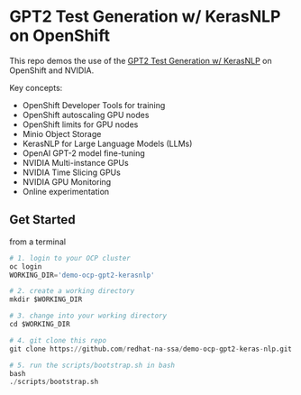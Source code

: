 # GPT2 Test Generation w/ KerasNLP on OpenShift

This repo demos the use of the [GPT2 Test Generation w/ KerasNLP](https://keras.io/examples/generative/gpt2_text_generation_with_kerasnlp/)
on OpenShift and NVIDIA.

Key concepts:
- OpenShift Developer Tools for training
- OpenShift autoscaling GPU nodes
- OpenShift limits for GPU nodes
- Minio Object Storage
- KerasNLP for Large Language Models (LLMs)
- OpenAI GPT-2 model fine-tuning
- NVIDIA Multi-instance GPUs
- NVIDIA Time Slicing GPUs
- NVIDIA GPU Monitoring
- Online experimentation

## Get Started

from a terminal


```python
# 1. login to your OCP cluster
oc login
WORKING_DIR='demo-ocp-gpt2-kerasnlp'

# 2. create a working directory 
mkdir $WORKING_DIR

# 3. change into your working directory
cd $WORKING_DIR

# 4. git clone this repo 
git clone https://github.com/redhat-na-ssa/demo-ocp-gpt2-keras-nlp.git

# 5. run the scripts/bootstrap.sh in bash
bash
./scripts/bootstrap.sh

```
